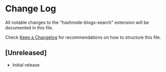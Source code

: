 # Change Log

All notable changes to the "hashnode-blogs-search" extension will be documented in this file.

Check [Keep a Changelog](http://keepachangelog.com/) for recommendations on how to structure this file.

## [Unreleased]

- Initial release